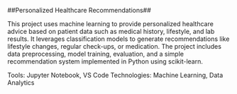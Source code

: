 ##Personalized Healthcare Recommendations##

This project uses machine learning to provide personalized healthcare advice based on patient data such as medical history, lifestyle, and lab results. It leverages classification models to generate recommendations like lifestyle changes, regular check-ups, or medication. The project includes data preprocessing, model training, evaluation, and a simple recommendation system implemented in Python using scikit-learn.

Tools: Jupyter Notebook, VS Code
Technologies: Machine Learning, Data Analytics

